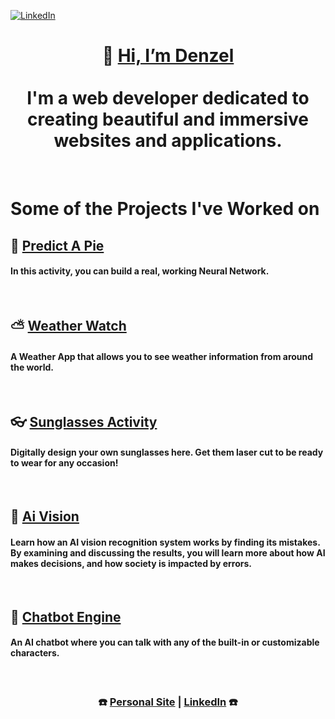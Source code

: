 [![LinkedIn][linkedin-shield]][linkedin-url]
<h1 align="center">
  👋 <a href="https://denedwards.github.io/"> Hi, I’m Denzel </a>
  <br /><br />
  <span> I'm  a web developer dedicated to creating beautiful and immersive websites and applications.</span>
</h1>
<br />

# Some of the Projects I've Worked on

<!-- Predict A Pie -->
## 🥧 <a href="https://predict-a-pie.glitch.me/">Predict A Pie</a>
<h4>
  In this activity, you can build a real, working Neural Network.
</h4><br />

<!-- Weather Watch -->
## ⛅ <a href="https://which-weather-app.herokuapp.com/">Weather Watch</a>
<h4>
  A Weather App that allows you to see weather information from around the world.
</h4><br />

<!-- Sunglasses Activity -->
## 👓 <a href="https://inventor.city/activity/sunglassesmd">Sunglasses Activity</a>
<h4>
   Digitally design your own sunglasses here. Get them laser cut to be ready to wear for any occasion! 
</h4><br />

<!-- Ai Vision -->
## 👀 <a href="https://inventor.city/ai/vision">Ai Vision</a>
<h4>
  Learn how an AI vision recognition system works by finding its mistakes. By examining and discussing the results, 
  you will learn more about how AI makes decisions, and how society is impacted by errors.
</h4><br />

<!-- Chatbot Engine -->
## 💬 <a href="https://glitch.com/edit/#!/chatbot-engine-en?path=README.md%3A1%3A0">Chatbot Engine</a>
<h4>
  An AI chatbot where you can talk with any of the built-in or customizable characters.
</h4><br />

<!-- CONTACT -->
<h3 align="center">
  ☎️ <a href="https://denedwards.github.io/">Personal Site</a> | <a href="https://www.linkedin.com/in/denzel-edwards-093927170">LinkedIn</a> ☎️
<h3>


<!-- MARKDOWN LINKS & IMAGES -->
[linkedin-shield]: https://img.shields.io/badge/-LinkedIn-black.svg?style=flat-square&logo=linkedin&colorB=555
[linkedin-url]: https://www.linkedin.com/in/denzel-edwards-093927170/

